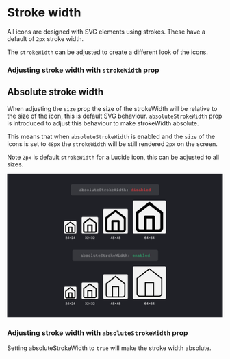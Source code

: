 <script setup>
import { Sandpack } from 'sandpack-vue3'
import sandpackTheme from '../../.vitepress/theme/sandpackTheme.json'
import strokeWidth from './examples/stroke-width-icon/files.ts'
import absoluteStrokeWidth from './examples/absolute-stroke-width-icon/files.ts'
</script>

# Stroke width

All icons are designed with SVG elements using strokes.
These have a default of `2px` stroke width.

The `strokeWidth` can be adjusted to create a different look of the icons.

<!-- Image of icon stroke width comparison -->

### Adjusting stroke width with `strokeWidth` prop

<Sandpack
  template="react"
  :theme="sandpackTheme"
  :files="strokeWidth"
  :customSetup='{
    dependencies: {
      "lucide-react": "latest"
    }
  }'
  :options="{
    editorHeight: 300,
  }"
/>

<!-- Image of icon stroke width comparison -->

## Absolute stroke width

When adjusting the `size` prop the size of the strokeWidth will be relative to the size of the icon, this is default SVG behaviour. `absoluteStrokeWidth` prop is introduced to adjust this behaviour to make strokeWidth absolute.

This means that when `absoluteStrokeWidth` is enabled and the `size` of the icons is set to `48px` the `strokeWidth` will be still rendered `2px` on the screen.

Note `2px` is default `strokeWidth` for a Lucide icon, this can be adjusted to all sizes.

![Absolute stroke width comparison](../../images/absolute-stroke-width-compare.png?raw=true "Absolute stroke width comparison")

### Adjusting stroke width with `absoluteStrokeWidth` prop

Setting absoluteStrokeWidth to `true` will make the stroke width absolute.

<Sandpack
  template="react"
  :theme="sandpackTheme"
  :files="absoluteStrokeWidth"
  :customSetup='{
    dependencies: {
      "lucide-react": "latest"
    }
  }'
  :options="{
    editorHeight: 320,
  }"
/>

